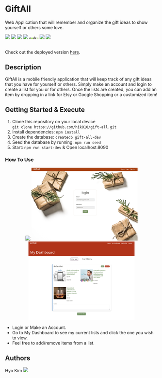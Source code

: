 # GiftAll

Web Application that will remember and organize the gift ideas to show yourself or others some love.
<br>

<div align="left">
<img width="30" src="https://raw.githubusercontent.com/gilbarbara/logos/master/logos/javascript.svg"/>
<img width="30" src="https://raw.githubusercontent.com/gilbarbara/logos/master/logos/react.svg"/>
<img width="30" src="https://raw.githubusercontent.com/gilbarbara/logos/master/logos/redux.svg"/>
<img width="30" src="https://raw.githubusercontent.com/gilbarbara/logos/master/logos/bootstrap.svg"/>
<img width="30" src="https://raw.githubusercontent.com/gilbarbara/logos/master/logos/nodejs.svg"/>
<img width="30" src="https://raw.githubusercontent.com/gilbarbara/logos/master/logos/python.svg"/>
<img width="30" src="https://img.icons8.com/color/48/000000/postgreesql.png"/>
</div>
<br>

Check out the deployed version [here](https://giftideas.work/).

## Description

GiftAll is a mobile friendly application that will keep track of any gift ideas that you have for yourself or others. Simply make an account and login to create a list for you or for others. Once the lists are created, you can add an item by dropping in a link for Etsy or Google Shopping or a customized item!

## Getting Started & Execute

1. Clone this repository on your local device <br>`git clone https://github.com/hik010/gift-all.git`
2. Install dependencies: `npm install`
3. Create the database: `createdb gift-all-dev`
4. Seed the database by running: `npm run seed`
5. Start: `npm run start-dev` & Open localhost:8090

### How To Use

<div align="center">
<img width="350" src="./public/screenshots/home.png">
<img width="350" src="./public/screenshots/login.png">
<img width="350" src="./public/screenshots/dashboard.png">
</div>

- Login or Make an Account.
- Go to My Dashboard to see my current lists and click the one you wish to view.
- Feel free to add/remove items from a list.

<!-- ## Help

Any advise for common problems or issues.

```
command to run if program contains helper info
``` -->

## Authors

Hyo Kim
[<img width="30" src="https://raw.githubusercontent.com/gilbarbara/logos/master/logos/linkedin.svg"/>](https://www.linkedin.com/in/hyo-kim/)
